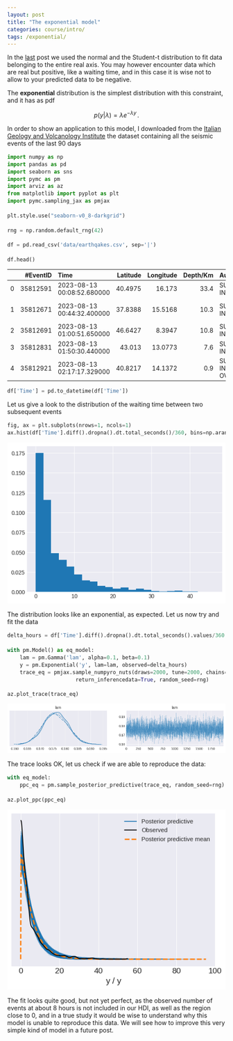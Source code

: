 ```yaml
---
layout: post
title: "The exponential model"
categories: course/intro/
tags: /exponential/
---
```


In the [last](/normal/) post we used the normal and the Student-t distribution
to fit data belonging to the entire real axis.
You may however encounter data which are real but positive,
like a waiting time, and in this case it is wise not to allow to your predicted
data to be negative.

The **exponential** distribution is the simplest distribution
with this constraint, and it has as pdf

$$
p(y \vert \lambda) = \lambda e^{- \lambda y}\,.
$$

In order to show an application to this model, I downloaded from
the [Italian Geology and Volcanology Institute](http://cnt.rm.ingv.it/)
the dataset containing all the seismic events of the last 90 days

```python
import numpy as np
import pandas as pd
import seaborn as sns
import pymc as pm
import arviz as az
from matplotlib import pyplot as plt
import pymc.sampling_jax as pmjax

plt.style.use("seaborn-v0_8-darkgrid")

rng = np.random.default_rng(42)

df = pd.read_csv('data/earthqakes.csv', sep='|')

df.head()
```

|    |   #EventID | Time                       |   Latitude |   Longitude |   Depth/Km | Author               |   Catalog |   Contributor |   ContributorID | MagType   |   Magnitude | MagAuthor   | EventLocationName                                | EventType   |
|---:|-----------:|:---------------------------|-----------:|------------:|-----------:|:---------------------|----------:|--------------:|----------------:|:----------|------------:|:------------|:-------------------------------------------------|:------------|
|  0 |   35812591 | 2023-08-13 00:08:52.680000 |    40.4975 |     16.173  |       33.4 | SURVEY-INGV          |       nan |           nan |             nan | ML        |         1.3 | --          | 1 km E Accettura (MT)                            | earthquake  |
|  1 |   35812671 | 2023-08-13 00:44:32.400000 |    37.8388 |     15.5168 |       10.3 | SURVEY-INGV          |       nan |           nan |             nan | ML        |         1.3 | --          | Stretto di Messina (Reggio di Calabria, Messina) | earthquake  |
|  2 |   35812691 | 2023-08-13 01:00:51.650000 |    46.6427 |      8.3947 |       10.8 | SURVEY-INGV          |       nan |           nan |             nan | ML        |         1.7 | --          | Svizzera (SVIZZERA)                              | earthquake  |
|  3 |   35812831 | 2023-08-13 01:50:30.440000 |    43.013  |     13.0773 |        7.6 | SURVEY-INGV          |       nan |           nan |             nan | ML        |         0.7 | --          | 3 km SW Fiordimonte (MC)                         | earthquake  |
|  4 |   35812921 | 2023-08-13 02:17:17.329000 |    40.8217 |     14.1372 |        0.9 | SURVEY-INGV-OV#SiSmi |       nan |           nan |             nan | Md        |         1.1 | --          | Campi Flegrei                                    | earthquake  |

```python
df['Time'] = pd.to_datetime(df['Time'])
```

Let us give a look to the distribution of the waiting time between two subsequent
events

```python
fig, ax = plt.subplots(nrows=1, ncols=1)
ax.hist(df['Time'].diff().dropna().dt.total_seconds()/360, bins=np.arange(0, 48, 2), density=True)
```

![Waiting time between two events](/docs/assets/images/exponential/events.png)

The distribution looks like an exponential, as expected.
Let us now try and fit the data

```python
delta_hours = df['Time'].diff().dropna().dt.total_seconds().values/360

with pm.Model() as eq_model:
    lam = pm.Gamma('lam', alpha=0.1, beta=0.1)
    y = pm.Exponential('y', lam=lam, observed=delta_hours)
    trace_eq = pmjax.sample_numpyro_nuts(draws=2000, tune=2000, chains=4,
                      return_inferencedata=True, random_seed=rng)

az.plot_trace(trace_eq)
```

![Our trace](/docs/assets/images/exponential/trace.png)

The trace looks OK, let us check if we are able to reproduce the data:

```python
with eq_model:
    ppc_eq = pm.sample_posterior_predictive(trace_eq, random_seed=rng)

az.plot_ppc(ppc_eq)
```

![PPC](/docs/assets/images/exponential/ppc.png)

The fit looks quite good, but not yet perfect, as the observed
number of events at about 8 hours is not included in our HDI,
as well as the region close to 0, and in a true study it would be wise
to understand why this model is unable to reproduce this data.
We will see how to improve this very simple kind of model in a future post.
